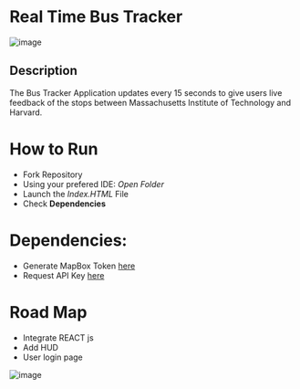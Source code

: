 # Real Time Bus Tracker

![image](https://user-images.githubusercontent.com/92131037/170167913-b87d7b5a-81b9-4d0a-8db5-91f51e7813eb.png)


## Description 

The Bus Tracker Application updates every 15 seconds to give users live feedback of the stops between Massachusetts Institute of Technology and Harvard.

# How to Run
- Fork Repository
- Using your prefered IDE: *Open Folder*
- Launch the *Index.HTML* File
- Check **Dependencies** 

# Dependencies:
- Generate MapBox Token [here](https://docs.mapbox.com/help/getting-started/access-tokens/)
- Request API Key [here](https://www.mbta.com/developers/v3-api)

# Road Map 
- Integrate REACT js
- Add HUD
- User login page


![image](https://user-images.githubusercontent.com/92131037/170177019-1b6ef05f-ae92-4c0c-b948-b04cb8c7f6ea.png)

